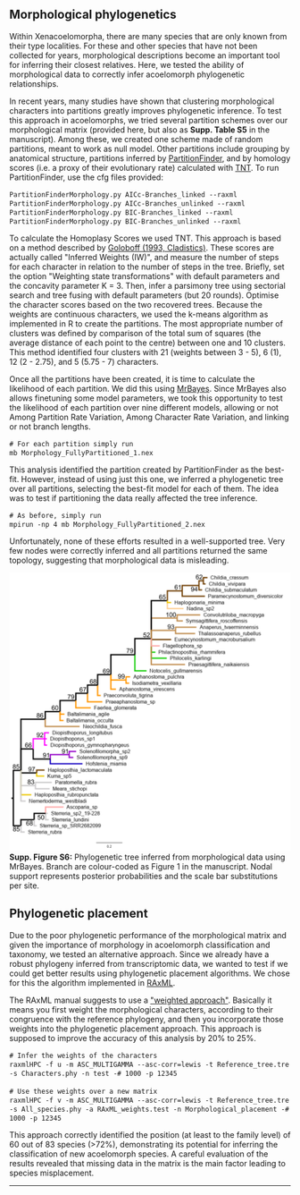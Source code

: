 ## Morphological phylogenetics
Within Xenacoelomorpha, there are many species that are only known from their type localities. For these and other species that have not been collected for years, morphological descriptions become an important tool for inferring their closest relatives. Here, we tested the ability of morphological data to correctly infer acoelomorph phylogenetic relationships.

In recent years, many studies have shown that clustering morphological characters into partitions greatly improves phylogenetic inference. To test this approach in acoelomorphs, we tried several  partition schemes over our morphological matrix (provided here, but also as **Supp. Table S5** in the manuscript). Among these, we created one scheme made of random partitions, meant to work as  null model. Other partitions include grouping by anatomical structure, partitions inferred by [PartitionFinder](https://github.com/brettc/partitionfinder/tree/master), and by homology scores (i.e. a proxy of their evolutionary rate) calculated with [TNT](https://cladistics.org/tnt/).
To run PartitionFinder, use the cfg files provided:

    PartitionFinderMorphology.py AICc-Branches_linked --raxml
    PartitionFinderMorphology.py AICc-Branches_unlinked --raxml
    PartitionFinderMorphology.py BIC-Branches_linked --raxml
    PartitionFinderMorphology.py BIC-Branches_unlinked --raxml

To calculate the Homoplasy Scores we used TNT. This approach is based on a method described by [Goloboff (1993, Cladistics)](https://onlinelibrary.wiley.com/doi/abs/10.1111/j.1096-0031.1993.tb00209.x). These scores are actually called "Inferred Weights (IW)", and measure the number of steps for each character in relation to the number of steps in the tree. Briefly, set the option "Weighting state transformations" with default parameters and the concavity parameter K = 3. Then, infer a parsimony tree using sectorial search and tree fusing with default parameters (but 20 rounds). Optimise the character scores based on the two recovered trees.
Because the weights are continuous characters, we used the k-means algorithm as implemented in R to create the partitions. The most appropriate number of clusters was defined by comparison of the total sum of squares (the average distance of each point to the centre) between  one and 10 clusters. This method identified four clusters with 21 (weights between 3 - 5), 6 (1), 12 (2 - 2.75), and 5 (5.75 - 7) characters.

Once all the partitions have been created, it is time to calculate the likelihood of each partition. We did this using [MrBayes](https://nbisweden.github.io/MrBayes/). Since MrBayes also allows finetuning some model parameters, we took this opportunity to test the likelihood of each partition over nine different models, allowing or not Among Partition Rate Variation, Among Character Rate Variation, and linking or not branch lengths.

    # For each partition simply run
    mb Morphology_FullyPartitioned_1.nex

This analysis identified the partition created by PartitionFinder as the best-fit. However, instead of using just this one, we inferred a phylogenetic tree over all partitions, selecting the best-fit model for each of them. The idea was to test if partitioning the data really affected the tree inference.

    # As before, simply run
    mpirun -np 4 mb Morphology_FullyPartitioned_2.nex

Unfortunately, none of these efforts resulted in a well-supported tree. Very few nodes were correctly inferred and all partitions returned the same topology, suggesting that morphological data is misleading.

![image](https://github.com/saabalde/2024_Acoelomorpha_phylogenomics/blob/main/04-Morphological_phylogenetics/Supplementary_Figure%20S6-Morphological_phylogeny.png)
**Supp. Figure S6:** Phylogenetic tree inferred from morphological data using MrBayes. Branch are colour-coded as Figure 1 in the manuscript. Nodal support represents posterior probabilities and the scale bar substitutions per site.

## Phylogenetic placement
Due to the poor phylogenetic performance of the morphological matrix and given the importance of morphology in acoelomorph classification and taxonomy, we tested an alternative approach. Since we already have a robust phylogeny inferred from transcriptomic data, we wanted to test if we could get better results using phylogenetic placement algorithms. We chose for this the algorithm implemented in [RAxML](https://github.com/amkozlov/raxml-ng).

The RAxML manual suggests to use a ["weighted approach"](https://ieeexplore.ieee.org/document/5586939). Basically it means you first weight the morphological characters, according to their congruence with the reference phylogeny, and then you incorporate those weights into the phylogenetic placement approach. This approach is supposed to improve the accuracy of this analysis by 20% to 25%.

    # Infer the weights of the characters
    raxmlHPC -f u -m ASC_MULTIGAMMA --asc-corr=lewis -t Reference_tree.tre -s Characters.phy -n test -# 1000 -p 12345

    # Use these weights over a new matrix
    raxmlHPC -f v -m ASC_MULTIGAMMA --asc-corr=lewis -t Reference_tree.tre -s All_species.phy -a RAxML_weights.test -n Morphological_placement -# 1000 -p 12345

This approach correctly identified the position (at least to the family level) of 60 out of 83 species (>72%), demonstrating its potential for inferring the classification of new acoelomorph species. A careful evaluation of the results revealed that missing data in the matrix is the main factor leading to species misplacement.

---
